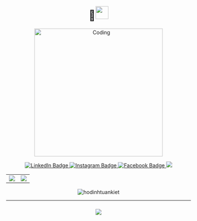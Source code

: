 

<h1 align="center">👋<img src="https://media.giphy.com/media/hvRJCLFzcasrR4ia7z/giphy.gif" width="35"></h1>
<p align="center">
   <img align="center" alt="Coding" width="350" src="https://media1.giphy.com/media/bGgsc5mWoryfgKBx1u/200w.gif" autoplay>
</p>

<div id="badges" align="center">
  <a href="https://www.linkedin.com/in/tuan-kiet-ho-dinh-0003b5286/" target="_blank">
    <img src="https://img.shields.io/badge/LinkedIn-blue?style=for-the-badge&logo=linkedin&logoColor=white" alt="LinkedIn Badge"/>
  </a>
  <a href="https://www.instagram.com/_tuaanskiet/" target="_blank">
<img src="https://img.shields.io/badge/Instagram-%23C13584?style=for-the-badge&logo=instagram&logoColor=white" alt="Instagram Badge"/>
  </a>
  <a href="https://www.facebook.com/profile.php?id=100080159688790" target="_blank">
    <img src="https://img.shields.io/badge/Facebook-blue?logo=facebook&logoColor=white&style=for-the-badge" alt="Facebook Badge"/>
  </a>
<img src="https://user-images.githubusercontent.com/73097560/115834477-dbab4500-a447-11eb-908a-139a6edaec5c.gif">

<table>
  <tbody>
    <tr>
      <td>
        <a href="https://github-profile-summary-cards.vercel.app/api/cards/stats?username=hodinhtuankiet">
          <img src="https://github-profile-summary-cards.vercel.app/api/cards/stats?username=hodinhtuankiet&theme=dracula"/>
        </a>
      </td>
      <td>
        <a href="https://github-profile-summary-cards.vercel.app/api/cards/productive-time?username=hodinhtuankiet">
          <img src="https://github-profile-summary-cards.vercel.app/api/cards/productive-time?username=hodinhtuankiet&theme=dracula"/>
        </a>
      </td>
    </tr>
  </tbody>
</table>

<p><img align="center" src="https://github-readme-streak-stats.herokuapp.com/?user=hodinhtuankiet&&theme=tokyonight" alt="hodinhtuankiet" /></p>
<hr/>

<h3 align="center">
    <img src="https://readme-typing-svg.herokuapp.com/?font=Righteous&size=25&center=true&vCenter=true&width=500&height=70&duration=4000&lines=Thanks+for+visiting!+✌️;+Shoot+me+a+message+on+Linkedin!;I'm+always+down+to+collab+:)">
</h3>
